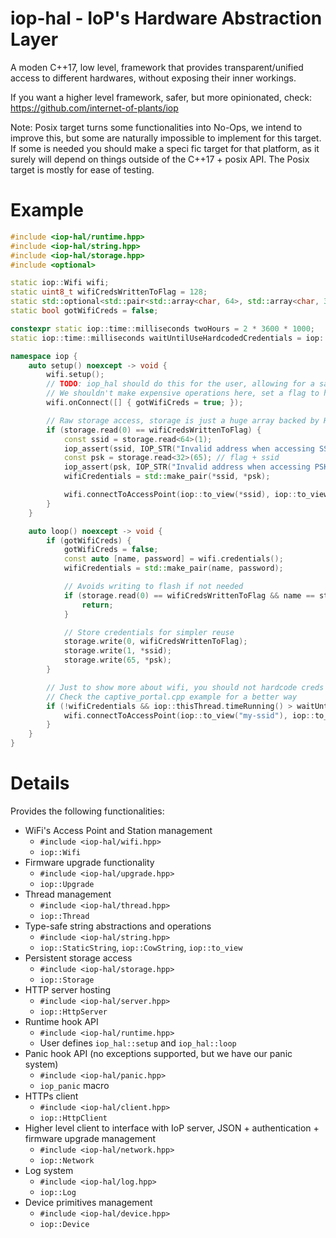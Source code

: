 # iop-hal - IoP's Hardware Abstraction Layer

A moden C++17, low level, framework that provides transparent/unified access to different hardwares, without exposing their inner workings.

If you want a higher level framework, safer, but more opinionated, check: https://github.com/internet-of-plants/iop

Note: Posix target turns some functionalities into No-Ops, we intend to improve this, but some are naturally impossible to implement for this target. If some is needed you should make a speci fic target for that platform, as it surely will depend on things outside of the C++17 + posix API. The Posix target is mostly for ease of testing.

# Example

```cpp
#include <iop-hal/runtime.hpp>
#include <iop-hal/string.hpp>
#include <iop-hal/storage.hpp>
#include <optional>

static iop::Wifi wifi;
static uint8_t wifiCredsWrittenToFlag = 128;
static std::optional<std::pair<std::array<char, 64>, std::array<char, 32>>> wifiCredentials;
static bool gotWifiCreds = false;

constexpr static iop::time::milliseconds twoHours = 2 * 3600 * 1000;
static iop::time::milliseconds waitUntilUseHardcodedCredentials = iop::thisThread.timeRunning() + twoHours;

namespace iop {
    auto setup() noexcept -> void {
        wifi.setup();
        // TODO: iop_hal should do this for the user, allowing for a safer Wifi::onConnect (that also passes the credentials as parameter)
        // We shouldn't make expensive operations here, set a flag to handle later
        wifi.onConnect([] { gotWifiCreds = true; });

        // Raw storage access, storage is just a huge array backed by HDD/SSD/Flash, not RAM
        if (storage.read(0) == wifiCredsWrittenToFlag) {
            const ssid = storage.read<64>(1);
            iop_assert(ssid, IOP_STR("Invalid address when accessing SSID from storage"));
            const psk = storage.read<32>(65); // flag + ssid
            iop_assert(psk, IOP_STR("Invalid address when accessing PSK from storage"));
            wifiCredentials = std::make_pair(*ssid, *psk);

            wifi.connectToAccessPoint(iop::to_view(*ssid), iop::to_view(*psk));
        }
    }

    auto loop() noexcept -> void {
        if (gotWifiCreds) {
            gotWifiCreds = false;
            const auto [name, password] = wifi.credentials();
            wifiCredentials = std::make_pair(name, password);

            // Avoids writing to flash if not needed
            if (storage.read(0) == wifiCredsWrittenToFlag && name == storage.read<64>(1) && password == storage.read<32>(65)) {
                return;
            }

            // Store credentials for simpler reuse
            storage.write(0, wifiCredsWrittenToFlag);
            storage.write(1, *ssid);
            storage.write(65, *psk);
        }

        // Just to show more about wifi, you should not hardcode creds
        // Check the captive_portal.cpp example for a better way
        if (!wifiCredentials && iop::thisThread.timeRunning() > waitUntilUseHardcodedCredetials) {
            wifi.connectToAccessPoint(iop::to_view("my-ssid"), iop::to_view("my-super-secret-psk"));
        }
    }
}
```

# Details

Provides the following functionalities:
- WiFi's Access Point and Station management
  - `#include <iop-hal/wifi.hpp>`
  - `iop::Wifi`
- Firmware upgrade functionality
  - `#include <iop-hal/upgrade.hpp>`
  - `iop::Upgrade`
- Thread management
  - `#include <iop-hal/thread.hpp>`
  - `iop::Thread`
- Type-safe string abstractions and operations
  - `#include <iop-hal/string.hpp>`
  - `iop::StaticString`, `iop::CowString`, `iop::to_view`
- Persistent storage access
  - `#include <iop-hal/storage.hpp>`
  - `iop::Storage`
- HTTP server hosting
  - `#include <iop-hal/server.hpp>`
  - `iop::HttpServer`
- Runtime hook API
  - `#include <iop-hal/runtime.hpp>`
  - User defines `iop_hal::setup` and `iop_hal::loop`
- Panic hook API (no exceptions supported, but we have our panic system)
  - `#include <iop-hal/panic.hpp>`
  - `iop_panic` macro
- HTTPs client
  - `#include <iop-hal/client.hpp>`
  - `iop::HttpClient`
- Higher level client to interface with IoP server, JSON + authentication + firmware upgrade management
  - `#include <iop-hal/network.hpp>`
  - `iop::Network`
- Log system
  - `#include <iop-hal/log.hpp>`
  - `iop::Log`
- Device primitives management
  - `#include <iop-hal/device.hpp>`
  - `iop::Device`